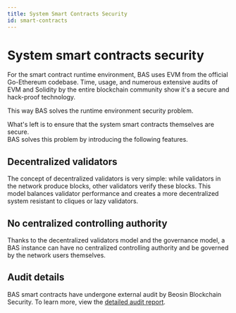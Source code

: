 ```yaml
---
title: System Smart Contracts Security
id: smart-contracts
---
```


# System smart contracts security

For the smart contract runtime environment, BAS uses EVM from the official Go-Ethereum codebase. 
Time, usage, and numerous extensive audits of EVM and Solidity by the entire blockchain community show it's a secure and hack-proof technology.  

This way BAS solves the runtime environment security problem.

What's left is to ensure that the system smart contracts themselves are secure.  
BAS solves this problem by introducing the following features.

## Decentralized validators

The concept of decentralized validators is very simple: while validators in the network produce blocks, other validators verify these blocks.
This model balances validator performance and creates a more decentralized system resistant to cliques or lazy validators.

## No centralized controlling authority

Thanks to the decentralized validators model and the governance model, a BAS instance can have no centralized controlling authority and be governed by the network users themselves. 

## Audit details

BAS smart contracts have undergone external audit by Beosin Blockchain Security. 
To learn more, view the [detailed audit report](https://assets.ankr.com/bas/system_smart_contracts_security_audit.pdf).




